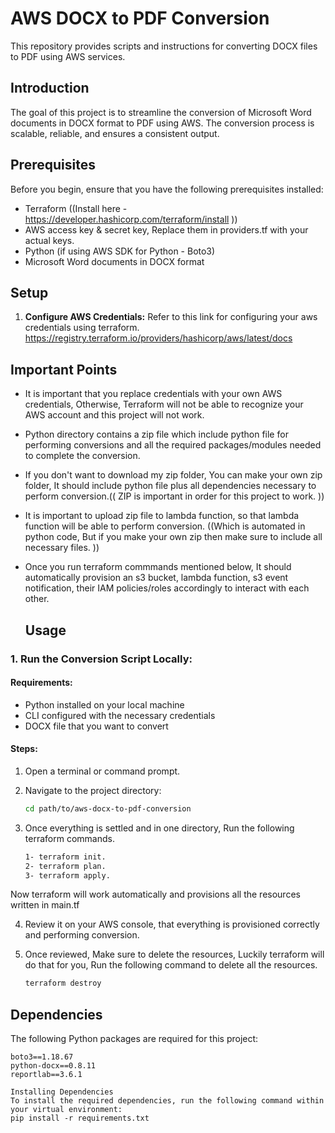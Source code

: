 # AWS DOCX to PDF Conversion

This repository provides scripts and instructions for converting DOCX files to PDF using AWS services.

## Introduction

The goal of this project is to streamline the conversion of Microsoft Word documents in DOCX format to PDF using AWS. The conversion process is scalable, reliable, and ensures a consistent output.

## Prerequisites

Before you begin, ensure that you have the following prerequisites installed:

- Terraform ((Install here - https://developer.hashicorp.com/terraform/install ))
- AWS access key  & secret key, Replace them in  providers.tf  with your actual keys.
- Python (if using AWS SDK for Python - Boto3)
- Microsoft Word documents in DOCX format

## Setup

1. **Configure AWS Credentials:**
 Refer to this link for configuring your aws credentials using terraform. https://registry.terraform.io/providers/hashicorp/aws/latest/docs

## Important Points

- It is important that you replace credentials with your own AWS credentials, Otherwise, Terraform will not be able to recognize your AWS account and this project will not work.
- Python directory contains a zip file which include python file for performing conversions and all the required packages/modules needed to complete the conversion.  
- If you don't want to download  my zip folder, You can make your own zip folder, It should include python file plus all dependencies necessary to perform conversion.(( ZIP is important in order for this project to work. ))
- It is important to upload zip file to lambda function, so that lambda function will be able to perform conversion. ((Which is automated in python code, But if you make your own zip then make sure to include all necessary files. ))
- Once you run terraform commmands mentioned below, It should automatically provision an s3 bucket, lambda function, s3 event notification, their IAM policies/roles accordingly to interact with each other.


  ## Usage

### 1. Run the Conversion Script Locally:

#### Requirements:
- Python installed on your local machine
- CLI configured with the necessary credentials
- DOCX file that you want to convert

#### Steps:
1. Open a terminal or command prompt.

2. Navigate to the project directory:
   ```bash
   cd path/to/aws-docx-to-pdf-conversion

3. Once everything is settled and in one directory, Run the following terraform commands.
   ```bash
   1- terraform init. 
   2- terraform plan.
   3- terraform apply.

Now terraform will work automatically and provisions all the resources written in main.tf

4. Review it on your AWS console, that everything is provisioned correctly and performing conversion.

5. Once reviewed, Make sure to delete the resources, Luckily terraform will do that for you, Run the following command to delete all the resources.
   ```bash
   terraform destroy

## Dependencies

The following Python packages are required for this project:

```plaintext
boto3==1.18.67
python-docx==0.8.11
reportlab==3.6.1

Installing Dependencies
To install the required dependencies, run the following command within your virtual environment:
pip install -r requirements.txt


